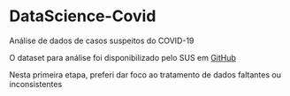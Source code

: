 # DataScience-Covid
Análise de dados de casos suspeitos do COVID-19

O dataset para análise foi disponibilizado pelo SUS em [GitHub](https://opendatasus.saude.gov.br/dataset/casos-nacionais)

Nesta primeira etapa, preferi dar foco ao tratamento de dados faltantes ou inconsistentes
